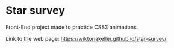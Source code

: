 # Star survey

Front-End project made to practice CSS3 animations. 

Link to the web page: https://wiktoriakeller.github.io/star-survey/.

